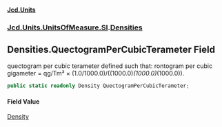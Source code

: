 #### [Jcd.Units](index.md 'index')
### [Jcd.Units.UnitsOfMeasure.SI](Jcd.Units.UnitsOfMeasure.SI.md 'Jcd.Units.UnitsOfMeasure.SI').[Densities](Densities.md 'Jcd.Units.UnitsOfMeasure.SI.Densities')

## Densities.QuectogramPerCubicTerameter Field

quectogram per cubic terameter defined such that: rontogram per cubic gigameter = qg/Tm³ × (1.0/1000.0)/((1000.0)*(1000.0)*(1000.0)).

```csharp
public static readonly Density QuectogramPerCubicTerameter;
```

#### Field Value
[Density](Density.md 'Jcd.Units.UnitTypes.Density')